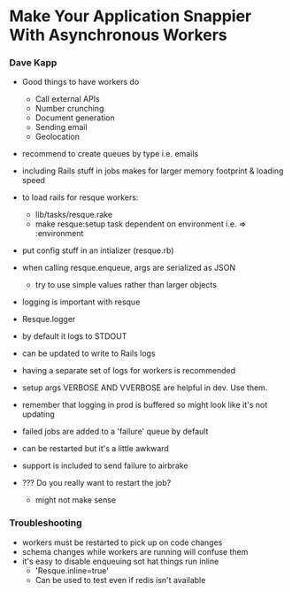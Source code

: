 # Make Your Application Snappier With Asynchronous Workers

### Dave Kapp

* Good things to have workers do
  * Call external APIs
  * Number crunching
  * Document generation
  * Sending email
  * Geolocation

* recommend to create queues by type i.e. emails
* including Rails stuff in jobs makes for larger memory footprint & loading speed
* to load rails for resque workers:
  * lib/tasks/resque.rake
  * make resque:setup task dependent on environment i.e. => :environment
* put config stuff in an intializer (resque.rb)
* when calling resque.enqueue, args are serialized as JSON
  * try to use simple values rather than larger objects

* logging is important with resque
* Resque.logger
* by default it logs to STDOUT
* can be updated to write to Rails logs
* having a separate set of logs for workers is recommended
* setup args VERBOSE AND VVERBOSE are helpful in dev.  Use them.
* remember that logging in prod is buffered so might look like it's not updating

* failed jobs are added to a 'failure' queue by default
* can be restarted but it's a little awkward
* support is included to send failure to airbrake
* ??? Do you really want to restart the job?
  * might not make sense

### Troubleshooting

* workers must be restarted to pick up on code changes
* schema changes while workers are running will confuse them
* it's easy to disable enqueuing sot hat things run inline
  * 'Resque.inline=true'
  * Can be used to test even if redis isn't available




